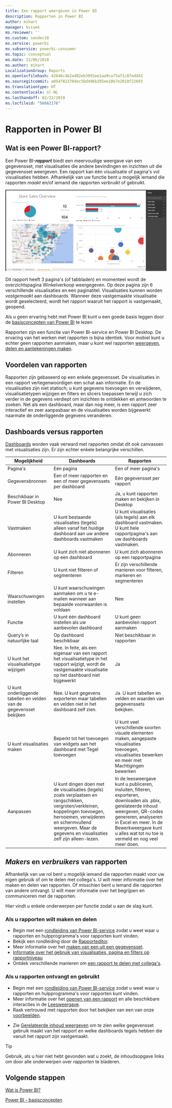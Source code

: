 ```yaml
---
title: Een rapport weergeven in Power BI
description: Rapporten in Power BI
author: mihart
manager: kvivek
ms.reviewer: ''
ms.custom: seodec18
ms.service: powerbi
ms.subservice: powerbi-consumer
ms.topic: conceptual
ms.date: 12/06/2018
ms.author: mihart
LocalizationGroup: Reports
ms.openlocfilehash: 42648c4b2ad82eb3091ee1aa9ca75af1c87edd42
ms.sourcegitcommit: a054782370dec56d49bb205ee10b7e2018f22693
ms.translationtype: HT
ms.contentlocale: nl-NL
ms.lasthandoff: 02/22/2019
ms.locfileid: "56662176"
---
```

# <a name="reports-in-power-bi"></a>Rapporten in Power BI
## <a name="what-is-a-power-bi-report"></a>Wat is een Power BI-rapport?
Een Power BI-***rapport*** biedt een meervoudige weergave van een gegevensset, met visualisaties die andere bevindingen en inzichten uit die gegevensset weergeven.  Een rapport kan één visualisatie of pagina's vol visualisaties hebben. Afhankelijk van uw functie bent u mogelijk iemand die rapporten *maakt* en/of iemand die rapporten *verbruikt* of gebruikt.

![Rapportpagina](./media/end-user-reports/reportview.png)

Dit rapport heeft 3 pagina's (of tabbladen) en momenteel wordt de overzichtspagina Winkelverkoop weergegeven. Op deze pagina zijn 6 verschillende visualisaties en een paginatitel. Visualisaties kunnen worden *vastgemaakt* aan dashboards. Wanneer deze vastgemaakte visualisatie wordt geselecteerd, wordt het rapport waaruit het rapport is vastgemaakt, geopend.

Als u geen ervaring hebt met Power BI kunt u een goede basis leggen door de [basisconcepten van Power BI](end-user-basic-concepts.md) te lezen

Rapporten zijn een functie van Power BI-service en Power BI Desktop. De ervaring van het werken met rapporten is bijna identiek. Voor mobiel kunt u echter geen rapporten aanmaken, maar u kunt wel rapporten [weergeven, delen en aantekeningen maken](mobile/mobile-reports-in-the-mobile-apps.md).

## <a name="advantages-of-reports"></a>Voordelen van rapporten
Rapporten zijn gebaseerd op een enkele gegevensset. De visualisaties in een rapport vertegenwoordigen een schat aan informatie. En de visualisaties zijn niet statisch; u kunt gegevens toevoegen en verwijderen, visualisatietypen wijzigen en filters en slicers toepassen terwijl u zich verder in de gegevens verdiept om inzichten te ontdekken en antwoorden te zoeken. Net als een dashboard, maar dan nog meer, is een rapport zeer interactief en zeer aanpasbaar en de visualisaties worden bijgewerkt naarmate de onderliggende gegevens veranderen.

## <a name="dashboards-versus-reports"></a>Dashboards versus rapporten
[Dashboards](end-user-dashboards.md) worden vaak verward met rapporten omdat dit ook canvassen met visualisaties zijn. Er zijn echter enkele belangrijke verschillen.  

| **Mogelijkheid** | **Dashboards** | **Rapporten** |
| --- | --- | --- |
| Pagina's |Eén pagina |Een of meer pagina's |
| Gegevensbronnen |Een of meer rapporten en een of meer gegevenssets per dashboard |Eén gegevensset per rapport |
| Beschikbaar in Power BI Desktop |Nee |Ja, u kunt rapporten maken en bekijken in Desktop |
| Vastmaken |U kunt bestaande visualisaties (tegels) alleen vanaf het huidige dashboard aan uw andere dashboards vastmaken |U kunt visualisaties (als tegels) aan elk dashboard vastmaken. U kunt hele rapportpagina's aan uw dashboards vastmaken. |
| Abonneren |U kunt zich niet abonneren op een dashboard |U kunt zich abonneren op een rapportpagina |
| Filteren |U kunt niet filteren of segmenteren |Er zijn verschillende manieren voor filteren, markeren en segmenteren |
| Waarschuwingen instellen |U kunt waarschuwingen aanmaken om u te e-mailen wanneer aan bepaalde voorwaarden is voldaan |Nee |
| Functie |U kunt één dashboard instellen als uw aanbevolen dashboard |U kunt geen aanbevolen rapport aanmaken |
| Query’s in natuurlijke taal |Op dashboard beschikbaar |Niet beschikbaar in rapporten |
| U kunt het visualisatietype wijzigen |Nee. In feite, als een eigenaar van een rapport het visualisatietype in het rapport wijzigt, wordt de vastgemaakte visualisatie op het dashboard niet bijgewerkt |Ja |
| U kunt onderliggende tabellen en velden van de gegevensset bekijken |Nee. U kunt gegevens exporteren maar tabellen en velden niet in het dashboard zelf zien. |Ja. U kunt tabellen en velden en waarden van gegevenssets bekijken. |
| U kunt visualisaties maken |Beperkt tot het toevoegen van widgets aan het dashboard met Tegel toevoegen |U kunt veel verschillende soorten visuele elementen maken, aangepaste visualisaties toevoegen, visualisaties bewerken en meer met Machtigingen bewerken |
| Aanpassen |U kunt dingen doen met de visualisaties (tegels) zoals verplaatsen en rangschikken, vergroten/verkleinen, koppelingen toevoegen, hernoemen, verwijderen en schermvullend weergeven. Maar de gegevens en visualisaties zelf zijn alleen-lezen. |In de leesweergave kunt u publiceren, insluiten, filteren, exporteren, downloaden als .pbix, gerelateerde inhoud weergeven, QR-codes genereren, analyseren in Excel en meer.  In de Bewerkweergave kunt u alles wat tot nu toe is vermeld en nog veel meer doen. |

## <a name="report-creators-and-report-consumers"></a>***Makers*** en ***verbruikers*** van rapporten
Afhankelijk van uw rol bent u mogelijk iemand die rapporten maakt voor uw eigen gebruik of om te delen met collega's. U wilt meer informatie over het maken en delen van rapporten. Of misschien bent u iemand die rapporten van andere ontvangt. U wilt meer informatie over het begrijpen en communiceren met de rapporten.

Hier vindt u enkele onderwerpen per functie zodat u aan de slag kunt.

### <a name="if-you-will-be-creating-and-sharing-reports"></a>Als u rapporten wilt maken en delen
* Begin met een [rondleiding van Power BI-service](end-user-basic-concepts.md) zodat u weet waar u rapporten en hulpprogramma's voor rapporten kunt vinden.
* Bekijk een rondleiding door de [Rapporteditor](../service-the-report-editor-take-a-tour.md).
* Meer informatie over het [maken van een uit een gegevensset](../service-report-create-new.md).
* [Informatie over het gebruik van visualisaties, pagina en filters op rapportniveau](end-user-report-filter.md)
* Ontdek verschillende manieren om [een rapport te delen met collega's](../service-share-dashboards.md).

### <a name="if-you-will-be-receiving-and-consuming-reports"></a>Als u rapporten ontvangt en gebruikt
* Begin met een [rondleiding van Power BI-service](end-user-basic-concepts.md) zodat u weet waar u rapporten en hulpprogramma's voor rapporten kunt vinden.
* Meer informatie over het [openen van een rapport](end-user-report-open.md) en alle beschikbare interacties in de [Leesweergave](end-user-reading-view.md).
* Raak vertrouwd met rapporten door het bekijken van een van onze [voorbeelden](../sample-tutorial-connect-to-the-samples.md).  
<!--* Don't need the report any more? You can [remove it](../service-delete.md).-->
* Zie [Gerelateerde inhoud weergeven](end-user-related.md) om te zien welke gegevensset gebruik maakt van het rapport en welke dashboards tegels hebben die vanuit het rapport zijn vastgemaakt.

> [!TIP]
> Gebruik, als u hier niet hebt gevonden wat u zoekt, de inhoudsopgave links om door alle onderwerpen over *rapporten* te bladeren.
> 
> 

## <a name="next-steps"></a>Volgende stappen
[Wat is Power BI?](../power-bi-overview.md) 

[Power BI - basisconcepten](end-user-basic-concepts.md)

